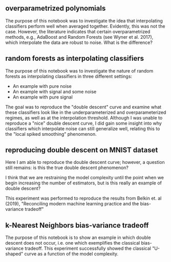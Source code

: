 ## overparametrized polynomials

The purpose of this notebook was to investigate the idea that interpolating classifiers perform well when averaged together. Evidently, this was not the case. However, the literature indicates that certain overparametrized methods, e.g., AdaBoost and Random Forests (see Wyner et al. 2017), which interpolate the data are robust to noise. What is the difference?


## random forests as interpolating classifiers

The purpose of this notebook was to investigate the nature of random forests as interpolating classifiers in three different settings:

* An example with pure noise
* An example with signal and some noise
* An example with pure signal

The goal was to reproduce the "double descent" curve and examine what these classifiers look like in the underparameterized and overparameterized regimes, as well as at the interpolation threshold. Although I was unable to reproduce a "nice" double descent curve, I did gain some insight into why classifiers which interpolate noise can still generalize well, relating this to the "local spiked smoothing" phenomenon.

## reproducing double descent on MNIST dataset

Here I am able to reproduce the double descent curve; however, a question still remains: is this the true double descent phenomenon?

I think that we are restraining the model complexity until the point when we begin increasing the number of estimators, but is this really an example of double descent?

This experiment was performed to reproduce the results from Belkin et. al (2019), "Reconciling modern machine learning practice and the bias-variance tradeoff"

## k-Nearest Neighbors bias-variance tradeoff

The purpose of this notebook is to show an example in which double descent does not occur, i.e. one which exemplifies the classical bias-variance tradeoff. This experiment successfully showed the classical "U-shaped" curve as a function of the model complexity.
